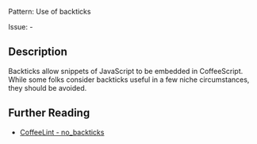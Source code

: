 Pattern: Use of backticks

Issue: -

## Description

Backticks allow snippets of JavaScript to be embedded in CoffeeScript. While some folks consider backticks useful in a few niche circumstances, they should be avoided.

## Further Reading

* [CoffeeLint - no_backticks](http://www.coffeelint.org/#options)